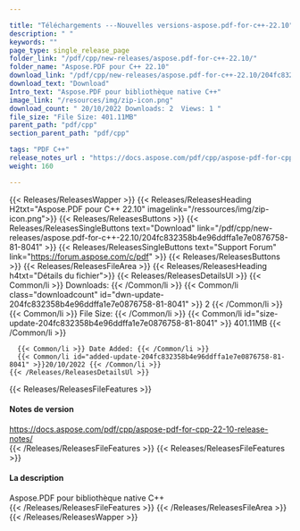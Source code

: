 ```yaml
---

title: "Téléchargements ---Nouvelles versions-aspose.pdf-for-c++-22.10"
description: " "
keywords: ""
page_type: single_release_page
folder_link: "/pdf/cpp/new-releases/aspose.pdf-for-c++-22.10/"
folder_name: "Aspose.PDF pour C++ 22.10"
download_link: "/pdf/cpp/new-releases/aspose.pdf-for-c++-22.10/204fc832358b4e96ddffa1e7e0876758-81-8041"
download_text: "Download"
Intro_text: "Aspose.PDF pour bibliothèque native C++"
image_link: "/resources/img/zip-icon.png"
download_count: " 20/10/2022 Downloads: 2  Views: 1 "
file_size: "File Size: 401.11MB"
parent_path: "pdf/cpp"
section_parent_path: "pdf/cpp"

tags: "PDF C++"
release_notes_url : "https://docs.aspose.com/pdf/cpp/aspose-pdf-for-cpp-22-10-release-notes/"
weight: 160

---
```


{{< Releases/ReleasesWapper >}}
  {{< Releases/ReleasesHeading H2txt="Aspose.PDF pour C++ 22.10" imagelink="/ressources/img/zip-icon.png">}}
  {{< Releases/ReleasesButtons >}}
    {{< Releases/ReleasesSingleButtons text="Download" link="/pdf/cpp/new-releases/aspose.pdf-for-c++-22.10/204fc832358b4e96ddffa1e7e0876758-81-8041" >}}
    {{< Releases/ReleasesSingleButtons text="Support Forum" link="https://forum.aspose.com/c/pdf" >}}
  {{< Releases/ReleasesButtons >}}
  {{< Releases/ReleasesFileArea >}}
    {{< Releases/ReleasesHeading h4txt="Détails du fichier">}}
    {{< Releases/ReleasesDetailsUl >}}
      {{< Common/li >}} Downloads: {{< /Common/li >}}
      {{< Common/li class="downloadcount" id="dwn-update-204fc832358b4e96ddffa1e7e0876758-81-8041" >}} 2 {{< /Common/li >}}
      {{< Common/li >}} File Size: {{< /Common/li >}}
      {{< Common/li id="size-update-204fc832358b4e96ddffa1e7e0876758-81-8041" >}} 401.11MB {{< /Common/li >}}

      {{< Common/li >}} Date Added: {{< /Common/li >}}
      {{< Common/li id="added-update-204fc832358b4e96ddffa1e7e0876758-81-8041" >}}20/10/2022 {{< /Common/li >}}
    {{< /Releases/ReleasesDetailsUl >}}

  {{< Releases/ReleasesFileFeatures >}}
      <h4>Notes de version</h4><div> <a href='https://docs.aspose.com/pdf/cpp/aspose-pdf-for-cpp-22-10-release-notes/'>https://docs.aspose.com/pdf/cpp/aspose-pdf-for-cpp-22-10-release-notes/</a></div>
  {{< /Releases/ReleasesFileFeatures >}}
  {{< Releases/ReleasesFileFeatures >}}
      <h4>La description</h4><div class="HTMLDescription"> Aspose.PDF pour bibliothèque native C++</div>
  {{< /Releases/ReleasesFileFeatures >}}
 {{< /Releases/ReleasesFileArea >}}
{{< /Releases/ReleasesWapper >}}




